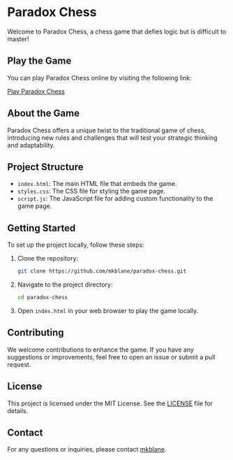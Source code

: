# Paradox Chess

Welcome to Paradox Chess, a chess game that defies logic but is difficult to master!

## Play the Game

You can play Paradox Chess online by visiting the following link:

[Play Paradox Chess](https://v0-chess-difficulty-levels.vercel.app)

## About the Game

Paradox Chess offers a unique twist to the traditional game of chess, introducing new rules and challenges that will test your strategic thinking and adaptability.

## Project Structure

- `index.html`: The main HTML file that embeds the game.
- `styles.css`: The CSS file for styling the game page.
- `script.js`: The JavaScript file for adding custom functionality to the game page.

## Getting Started

To set up the project locally, follow these steps:

1. Clone the repository:
    ```sh
    git clone https://github.com/mkblane/paradox-chess.git
    ```

2. Navigate to the project directory:
    ```sh
    cd paradox-chess
    ```

3. Open `index.html` in your web browser to play the game locally.

## Contributing

We welcome contributions to enhance the game. If you have any suggestions or improvements, feel free to open an issue or submit a pull request.

## License

This project is licensed under the MIT License. See the [LICENSE](LICENSE) file for details.

## Contact

For any questions or inquiries, please contact [mkblane](https://github.com/mkblane).

